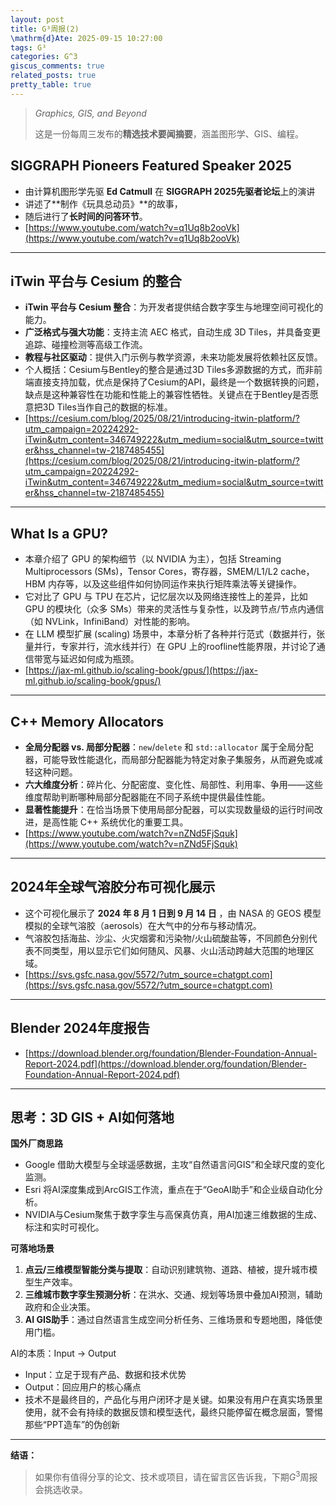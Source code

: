```yaml
---
layout: post
title: G³周报(2)
\mathrm{d}Ate: 2025-09-15 10:27:00
tags: G³
categories: G^3
giscus_comments: true
related_posts: true
pretty_table: true
---
```


> *Graphics, GIS, and Beyond*
>
> 这是一份每周三发布的**精选技术要闻摘要**，涵盖图形学、GIS、编程。

## SIGGRAPH Pioneers Featured Speaker 2025

* 由计算机图形学先驱 **Ed Catmull** 在 **SIGGRAPH 2025先驱者论坛**上的演讲
* 讲述了**制作《玩具总动员》**的故事，
* 随后进行了**长时间的问答环节**。
* [https://www.youtube.com/watch?v=q1Uq8b2ooVk](https://www.youtube.com/watch?v=q1Uq8b2ooVk)

---

## iTwin 平台与 Cesium 的整合

* **iTwin 平台与 Cesium 整合**：为开发者提供结合数字孪生与地理空间可视化的能力。
* **广泛格式与强大功能**：支持主流 AEC 格式，自动生成 3D Tiles，并具备变更追踪、碰撞检测等高级工作流。
* **教程与社区驱动**：提供入门示例与教学资源，未来功能发展将依赖社区反馈。
* 个人概括：Cesium与Bentley的整合是通过3D Tiles多源数据的方式，而非前端直接支持加载，优点是保持了Cesium的API，最终是一个数据转换的问题，缺点是这种兼容性在功能和性能上的兼容性牺牲。关键点在于Bentley是否愿意把3D Tiles当作自己的数据的标准。
* [https://cesium.com/blog/2025/08/21/introducing-itwin-platform/?utm_campaign=20224292-iTwin&utm_content=346749222&utm_medium=social&utm_source=twitter&hss_channel=tw-2187485455](https://cesium.com/blog/2025/08/21/introducing-itwin-platform/?utm_campaign=20224292-iTwin&utm_content=346749222&utm_medium=social&utm_source=twitter&hss_channel=tw-2187485455)

---

## What Is a GPU?

* 本章介绍了 GPU 的架构细节（以 NVIDIA 为主），包括 Streaming Multiprocessors (SMs)，Tensor Cores，寄存器，SMEM/L1/L2 cache，HBM 内存等，以及这些组件如何协同运作来执行矩阵乘法等关键操作。
* 它对比了 GPU 与 TPU 在芯片，记忆层次以及网络连接性上的差异，比如 GPU 的模块化（众多 SMs）带来的灵活性与复杂性，以及跨节点/节点内通信（如 NVLink，InfiniBand）对性能的影响。
* 在 LLM 模型扩展 (scaling) 场景中，本章分析了各种并行范式（数据并行，张量并行，专家并行，流水线并行）在 GPU 上的roofline性能界限，并讨论了通信带宽与延迟如何成为瓶颈。
* [https://jax-ml.github.io/scaling-book/gpus/](https://jax-ml.github.io/scaling-book/gpus/)

---

## C++ Memory Allocators

* **全局分配器 vs. 局部分配器**：`new`/`delete` 和 `std::allocator` 属于全局分配器，可能导致性能退化，而局部分配器能为特定对象子集服务，从而避免或减轻这种问题。
* **六大维度分析**：碎片化、分配密度、变化性、局部性、利用率、争用——这些维度帮助判断哪种局部分配器能在不同子系统中提供最佳性能。
* **显著性能提升**：在恰当场景下使用局部分配器，可以实现数量级的运行时间改进，是高性能 C++ 系统优化的重要工具。
* [https://www.youtube.com/watch?v=nZNd5FjSquk](https://www.youtube.com/watch?v=nZNd5FjSquk)

---

## 2024年全球气溶胶分布可视化展示

* 这个可视化展示了 **2024 年 8 月 1 日到 9 月 14 日** ，由 NASA 的 GEOS 模型模拟的全球气溶胶（aerosols）在大气中的分布与移动情况。
* 气溶胶包括海盐、沙尘、火灾烟雾和污染物/火山硫酸盐等，不同颜色分别代表不同类型，用以显示它们如何随风、风暴、火山活动跨越大范围的地理区域。
* [https://svs.gsfc.nasa.gov/5572/?utm_source=chatgpt.com](https://svs.gsfc.nasa.gov/5572/?utm_source=chatgpt.com)

---

## Blender 2024年度报告

* [https://download.blender.org/foundation/Blender-Foundation-Annual-Report-2024.pdf](https://download.blender.org/foundation/Blender-Foundation-Annual-Report-2024.pdf)

---

## **思考：3D GIS + AI如何落地**


**国外厂商思路**

* Google 借助大模型与全球遥感数据，主攻“自然语言问GIS”和全球尺度的变化监测。
* Esri 将AI深度集成到ArcGIS工作流，重点在于“GeoAI助手”和企业级自动化分析。
* NVIDIA与Cesium聚焦于数字孪生与高保真仿真，用AI加速三维数据的生成、标注和实时可视化。

**可落地场景**

1. **点云/三维模型智能分类与提取**：自动识别建筑物、道路、植被，提升城市模型生产效率。
2. **三维城市数字孪生预测分析**：在洪水、交通、规划等场景中叠加AI预测，辅助政府和企业决策。
3. **AI GIS助手**：通过自然语言生成空间分析任务、三维场景和专题地图，降低使用门槛。

AI的本质：Input -> Output
* Input：立足于现有产品、数据和技术优势
* Output：回应用户的核心痛点
* 技术不是最终目的，产品化与用户闭环才是关键。如果没有用户在真实场景里使用，就不会有持续的数据反馈和模型迭代，最终只能停留在概念层面，警惕那些“PPT造车”的伪创新

---

**结语：**

> 如果你有值得分享的论文、技术或项目，请在留言区告诉我，下期$G^3$周报会挑选收录。